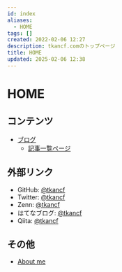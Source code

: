 ```yaml
---
id: index
aliases:
  - HOME
tags: []
created: 2022-02-06 12:27
description: tkancf.comのトップページ
title: HOME
updated: 2025-02-06 12:38
---
```


# HOME

## コンテンツ

- [ブログ](blogs.md)
    - [記事一覧ページ](/blog)

## 外部リンク

- GitHub: [@tkancf](https://github.com/tkancf)
- Twitter: [@tkancf](https://x.com/tkancf)
- Zenn: [@tkancf](https://zenn.dev/tkancf)
- はてなブログ: [@tkancf](https://tkancf.hateblo.jp)
- Qiita: [@tkancf](https://qiita.com/tkancf)


## その他

- [About me](about.md)

